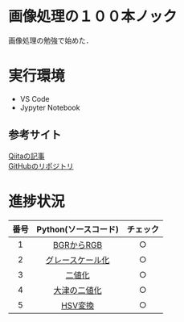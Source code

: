 # 画像処理の１００本ノック
画像処理の勉強で始めた．

# 実行環境
- VS Code
- Jypyter Notebook

## 参考サイト
[Qiitaの記事](https://qiita.com/yoyoyo_/items/2ef53f47f87dcf5d1e14)  
[GitHubのリポジトリ](https://github.com/yoyoyo-yo/Gasyori100knock)

# 進捗状況
|番号|Python(ソースコード)|チェック|
|:---:|:---:|:---:|
|1|[BGRからRGB](src/1-10/q1.ipynb)|○|
|2|[グレースケール化](src/1-10/q2.ipynb)|○|
|3|[二値化](src/1-10/q3.ipynb)|○|
|4|[大津の二値化](src/1-10/q4.ipynb)|○|
|5|[HSV変換](src/1-10/q5.ipynb)|○|